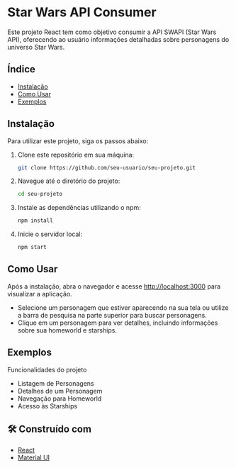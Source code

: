 # Star Wars API Consumer

Este projeto React tem como objetivo consumir a API SWAPI (Star Wars API), oferecendo ao usuário informações detalhadas sobre personagens do universo Star Wars.

## Índice

- [Instalação](#instalação)
- [Como Usar](#como-usar)
- [Exemplos](#exemplos)

## Instalação

Para utilizar este projeto, siga os passos abaixo:

1. Clone este repositório em sua máquina:

    ```bash
    git clone https://github.com/seu-usuario/seu-projeto.git
    ```

2. Navegue até o diretório do projeto:

    ```bash
    cd seu-projeto
    ```

3. Instale as dependências utilizando o npm:

    ```bash
    npm install
    ```

4. Inicie o servidor local:

    ```bash
    npm start
    ```

## Como Usar

Após a instalação, abra o navegador e acesse [http://localhost:3000](http://localhost:3000) para visualizar a aplicação.

- Selecione um personagem que estiver aparecendo na sua tela ou utilize a barra de pesquisa na parte superior para buscar personagens.
- Clique em um personagem para ver detalhes, incluindo informações sobre sua homeworld e starships.

## Exemplos

Funcionalidades do projeto

- Listagem de Personagens
- Detalhes de um Personagem
- Navegação para Homeworld
- Acesso às Starships

## 🛠️ Construído com

* [React](https://react.dev/)
* [Material UI](https://mui.com/)
